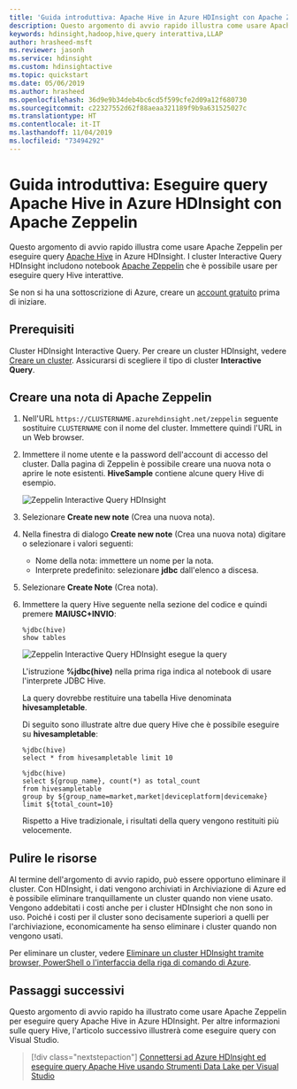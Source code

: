 ```yaml
---
title: 'Guida introduttiva: Apache Hive in Azure HDInsight con Apache Zeppelin'
description: Questo argomento di avvio rapido illustra come usare Apache Zeppelin per eseguire query Apache Hive.
keywords: hdinsight,hadoop,hive,query interattiva,LLAP
author: hrasheed-msft
ms.reviewer: jasonh
ms.service: hdinsight
ms.custom: hdinsightactive
ms.topic: quickstart
ms.date: 05/06/2019
ms.author: hrasheed
ms.openlocfilehash: 36d9e9b34deb4bc6cd5f599cfe2d09a12f680730
ms.sourcegitcommit: c22327552d62f88aeaa321189f9b9a631525027c
ms.translationtype: HT
ms.contentlocale: it-IT
ms.lasthandoff: 11/04/2019
ms.locfileid: "73494292"
---
```

# <a name="quickstart-execute-apache-hive-queries-in-azure-hdinsight-with-apache-zeppelin"></a>Guida introduttiva: Eseguire query Apache Hive in Azure HDInsight con Apache Zeppelin

Questo argomento di avvio rapido illustra come usare Apache Zeppelin per eseguire query [Apache Hive](https://hive.apache.org/) in Azure HDInsight. I cluster Interactive Query HDInsight includono notebook [Apache Zeppelin](https://zeppelin.apache.org/) che è possibile usare per eseguire query Hive interattive.

Se non si ha una sottoscrizione di Azure, creare un [account gratuito](https://azure.microsoft.com/free/?WT.mc_id=A261C142F) prima di iniziare.

## <a name="prerequisites"></a>Prerequisiti

Cluster HDInsight Interactive Query. Per creare un cluster HDInsight, vedere [Creare un cluster](../hadoop/apache-hadoop-linux-tutorial-get-started.md#create-cluster).  Assicurarsi di scegliere il tipo di cluster **Interactive Query**.

## <a name="create-an-apache-zeppelin-note"></a>Creare una nota di Apache Zeppelin

1. Nell'URL `https://CLUSTERNAME.azurehdinsight.net/zeppelin` seguente sostituire `CLUSTERNAME` con il nome del cluster. Immettere quindi l'URL in un Web browser.

2. Immettere il nome utente e la password dell'account di accesso del cluster. Dalla pagina di Zeppelin è possibile creare una nuova nota o aprire le note esistenti. **HiveSample** contiene alcune query Hive di esempio.  

    ![Zeppelin Interactive Query HDInsight](./media/hdinsight-connect-hive-zeppelin/hdinsight-hive-zeppelin.png)

3. Selezionare **Create new note** (Crea una nuova nota).

4. Nella finestra di dialogo **Create new note** (Crea una nuova nota) digitare o selezionare i valori seguenti:

    - Nome della nota: immettere un nome per la nota.
    - Interprete predefinito: selezionare **jdbc** dall'elenco a discesa.

5. Selezionare **Create Note** (Crea nota).

6. Immettere la query Hive seguente nella sezione del codice e quindi premere **MAIUSC+INVIO**:

    ```hive
    %jdbc(hive)
    show tables
    ```

    ![Zeppelin Interactive Query HDInsight esegue la query](./media/hdinsight-connect-hive-zeppelin/hdinsight-hive-zeppelin-query.png)

    L'istruzione **%jdbc(hive)** nella prima riga indica al notebook di usare l'interprete JDBC Hive.

    La query dovrebbe restituire una tabella Hive denominata **hivesampletable**.

    Di seguito sono illustrate altre due query Hive che è possibile eseguire su **hivesampletable**:

    ```hive
    %jdbc(hive)
    select * from hivesampletable limit 10

    %jdbc(hive)
    select ${group_name}, count(*) as total_count
    from hivesampletable
    group by ${group_name=market,market|deviceplatform|devicemake}
    limit ${total_count=10}
    ```

    Rispetto a Hive tradizionale, i risultati della query vengono restituiti più velocemente.

## <a name="clean-up-resources"></a>Pulire le risorse

Al termine dell'argomento di avvio rapido, può essere opportuno eliminare il cluster. Con HDInsight, i dati vengono archiviati in Archiviazione di Azure ed è possibile eliminare tranquillamente un cluster quando non viene usato. Vengono addebitati i costi anche per i cluster HDInsight che non sono in uso. Poiché i costi per il cluster sono decisamente superiori a quelli per l'archiviazione, economicamente ha senso eliminare i cluster quando non vengono usati.

Per eliminare un cluster, vedere [Eliminare un cluster HDInsight tramite browser, PowerShell o l'interfaccia della riga di comando di Azure](../hdinsight-delete-cluster.md).

## <a name="next-steps"></a>Passaggi successivi

Questo argomento di avvio rapido ha illustrato come usare Apache Zeppelin per eseguire query Apache Hive in Azure HDInsight. Per altre informazioni sulle query Hive, l'articolo successivo illustrerà come eseguire query con Visual Studio.

> [!div class="nextstepaction"]
> [Connettersi ad Azure HDInsight ed eseguire query Apache Hive usando Strumenti Data Lake per Visual Studio](../hadoop/apache-hadoop-visual-studio-tools-get-started.md)
